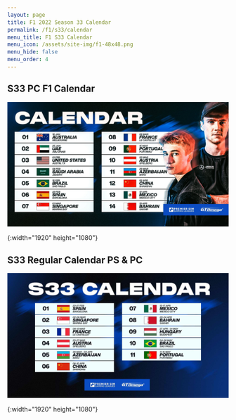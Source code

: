 ```yaml
---
layout: page
title: F1 2022 Season 33 Calendar
permalink: /f1/s33/calendar
menu_title: F1 S33 Calendar
menu_icon: /assets/site-img/f1-48x48.png
menu_hide: false
menu_order: 4
---
```


<div class="center">

## S33 PC F1 Calendar
[![S33 PC F1 Calendar]](/assets/site-img/PSGL-S32-Calendar-PC-F1.jpg)


[S33 PC F1 Calendar]: /assets/site-img/PSGL-S32-Calendar-PC-F1.jpg
{:width="1920" height="1080"}

## S33 Regular Calendar PS & PC
[![S33 Regular Calendar]](/assets/site-img/PSGL-S33-Calendar-Regular.jpg)


[S33 Regular Calendar]: /assets/site-img/PSGL-S33-Calendar-Regular.jpg
{:width="1920" height="1080"}

</div>